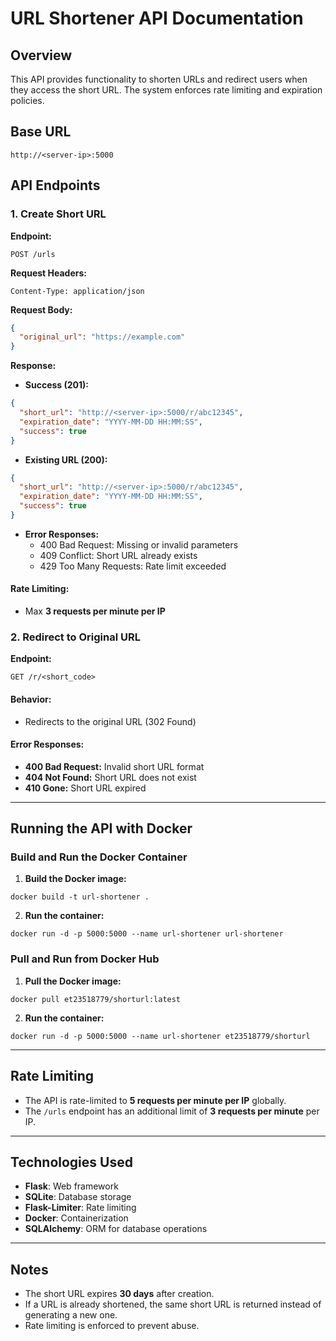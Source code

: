 # URL Shortener API Documentation

## Overview

This API provides functionality to shorten URLs and redirect users when they access the short URL. The system enforces rate limiting and expiration policies.

## Base URL

```
http://<server-ip>:5000
```

## API Endpoints

### 1. Create Short URL

**Endpoint:**

```
POST /urls
```

**Request Headers:**

```
Content-Type: application/json
```

**Request Body:**

```json
{
  "original_url": "https://example.com"
}
```

**Response:**

- **Success (201):**

```json
{
  "short_url": "http://<server-ip>:5000/r/abc12345",
  "expiration_date": "YYYY-MM-DD HH:MM:SS",
  "success": true
}
```

- **Existing URL (200):**

```json
{
  "short_url": "http://<server-ip>:5000/r/abc12345",
  "expiration_date": "YYYY-MM-DD HH:MM:SS",
  "success": true
}
```

- **Error Responses:**
  - 400 Bad Request: Missing or invalid parameters
  - 409 Conflict: Short URL already exists
  - 429 Too Many Requests: Rate limit exceeded

#### **Rate Limiting:**
- Max **3 requests per minute per IP**

### 2. Redirect to Original URL

**Endpoint:**

```
GET /r/<short_code>
```

#### **Behavior:**
- Redirects to the original URL (302 Found)

#### **Error Responses:**
- **400 Bad Request:** Invalid short URL format
- **404 Not Found:** Short URL does not exist
- **410 Gone:** Short URL expired

---

## Running the API with Docker

### Build and Run the Docker Container

1. **Build the Docker image:**

```
docker build -t url-shortener .
```

2. **Run the container:**

```
docker run -d -p 5000:5000 --name url-shortener url-shortener
```

### Pull and Run from Docker Hub

1. **Pull the Docker image:**

```
docker pull et23518779/shorturl:latest
```

2. **Run the container:**

```
docker run -d -p 5000:5000 --name url-shortener et23518779/shorturl
```

---

## Rate Limiting

- The API is rate-limited to **5 requests per minute per IP** globally.
- The `/urls` endpoint has an additional limit of **3 requests per minute** per IP.

---

## Technologies Used
- **Flask**: Web framework
- **SQLite**: Database storage
- **Flask-Limiter**: Rate limiting
- **Docker**: Containerization
- **SQLAlchemy**: ORM for database operations

---

## Notes
- The short URL expires **30 days** after creation.
- If a URL is already shortened, the same short URL is returned instead of generating a new one.
- Rate limiting is enforced to prevent abuse.

